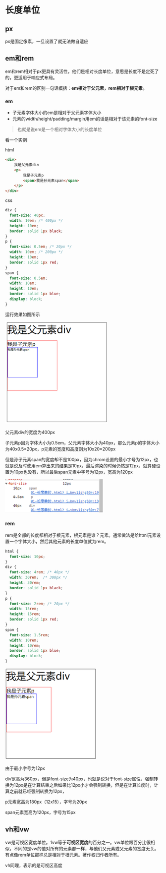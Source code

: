 # 长度单位

## px

px是固定像素，一旦设置了就无法做自适应

## em和rem

em和rem相对于px更具有灵活性，他们是相对长度单位，意思是长度不是定死了的，更适用于响应式布局。

对于em和rem的区别一句话概括：**em相对于父元素，rem相对于根元素。**

### em

- 子元素字体大小的em是相对于父元素字体大小
- 元素的width/height/padding/margin用em的话是相对于该元素的font-size

> 也就是说em是一个相对字体大小的长度单位

看一个实例

html

```html
<div>
    我是父元素div
    <p>
        我是子元素p
        <span>我是孙元素span</span>
    </p>
</div>
```

css

```css
div {
  font-size: 40px;
  width: 10em; /* 400px */
  height: 10em;
  border: solid 1px black;
}
p {
  font-size: 0.5em; /* 20px */ 
  width: 10em; /* 200px */
  height: 10em;
  border: solid 1px red;
}
span {
  font-size: 0.5em;  
  width: 10em;
  height: 10em;
  border: solid 1px blue;
  display: block;
}
```

运行效果如图所示

<img src = 'assets/1562655343664.png' style="zoom:80%"/>

父元素div的宽度为400px

子元素p因为字体大小为0.5em，父元素字体大小为40px，那么元素p的字体大小为40x0.5=20px，p元素的宽度和高度则为10x20=200px

但是孙子元素span的宽度却不是100px，因为chrom设置的最小字号为12px，也就是说及时使用em算出来的结果是10px，最后渲染的时候仍然是12px，就算硬设置为10px也没有，所以最后span元素中字号为12px，宽高为120px

![1562655861271](assets/1562655861271.png)

### rem

rem是全部的长度都相对于根元素，根元素是谁？<html>元素。通常做法是给html元素设置一个字体大小，然后其他元素的长度单位就为rem。

```css
html {
  font-size: 10px;
}
div {
  font-size: 4rem; /* 40px */
  width: 30rem;  /* 300px */
  height: 30rem;
  border: solid 1px black;
}
p {
  font-size: 2rem; /* 20px */
  width: 15rem;
  height: 15rem;
  border: solid 1px red;
}
span {
  font-size: 1.5rem;
  width: 10rem;
  height: 10rem;
  border: solid 1px blue;
  display: block;
}
```

<img src = 'assets/1562656085029.png' style="zoom:80%"/>

由于最小字号为12px

div宽高为360px，但是font-size为40px，也就是说对于font-size属性，强制转换为12px是在计算结束之后如果比12px小才会强制转换，但是在计算长度时，计算之前就已经强制转换为12px，

p元素宽高为180px（12x15），字号为20px

span元素宽高为120px，字号为15px

## vh和vw

vw是可视区宽度单位。1vw等于**可视区宽度**的百分之一。vw单位跟百分比很相似，不同的是vw的值对所有的元素都一样，与他们父元素或父元素的宽度无关。有点像rem单位那样总是相对于根元素。著作权归作者所有。

vh同理，表示的是可视区高度

